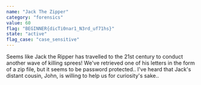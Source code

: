 ```yaml
---
name: "Jack The Zipper"
category: "forensics"
value: 60
flag: "BEGINNER{dicTi0nar1_N3rd_uf71hs}"
state: "active"
flag_case: "case_sensitive"
---
```


Seems like Jack the Ripper has travelled to the 21st century to conduct another wave of killing sprees! We've retrieved one of his letters in the form of a zip file, but it seems to be password protected.. I've heard that Jack's distant cousin, John, is willing to help us for curiosity's sake.. 

